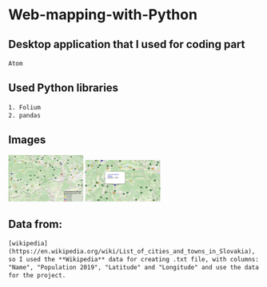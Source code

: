 # Web-mapping-with-Python

## Desktop application that I used for coding part
```
Atom
```

## Used Python libraries
```
1. Folium
2. pandas
```

## Images
<img src="images/web_mapping.png" width="150" />
<img src="images/web_mapping2.png" width="150" />


## Data from:
```
[wikipedia](https://en.wikipedia.org/wiki/List_of_cities_and_towns_in_Slovakia),
so I used the **Wikipedia** data for creating .txt file, with columns: "Name", "Population 2019", "Latitude" and "Longitude" and use the data for the project.
```
